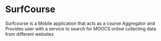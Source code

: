 # SurfCourse
Surfcourse is a Mobile application that acts as a course Aggregator and Provides user with a service to search for MOOCS online collecting data from different websites
